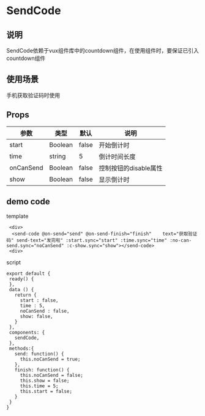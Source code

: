# SendCode
## 说明
SendCode依赖于vux组件库中的countdown组件，在使用组件时，要保证已引入countdown组件
## 使用场景
手机获取验证码时使用
## Props
 参数   | 类型 | 默认 | 说明
----- | ------ | -----  | ----
start | Boolean|  false  | 开始倒计时
time  | string |    5    | 倒计时间长度
onCanSend | Boolean | false   | 控制按钮的disable属性
show| Boolean | false   | 显示倒计时
## demo code
template

```
 <div>
  <send-code @on-send="send" @on-send-finish="finish"    text="获取验证码" send-text="发完啦" :start.sync="start" :time.sync="time" :no-can-send.sync="noCanSend" :c-show.sync="show"></send-code>
 <div>
 ```
 script
 
 ```
export default {
  ready() {
  },
  data () {
    return {
      start : false,
      time : 5,
      noCanSend : false,
      show: false,
    }
  },
  components: {
    sendCode,
  },
  methods:{
    send: function() {
      this.noCanSend = true;
    },
    finish: function() {
      this.noCanSend = false;
      this.show = false;
      this.time = 5;
      this.start = false;
    }
  }
}
```